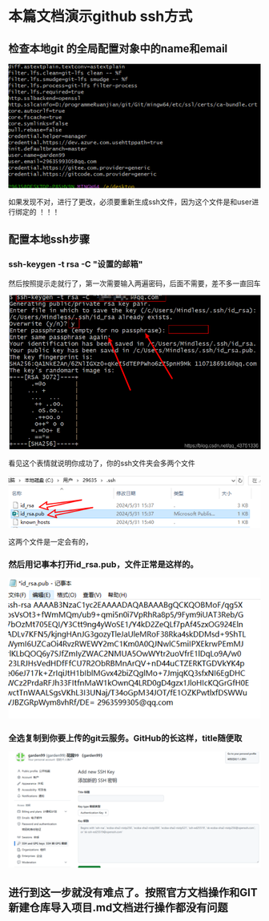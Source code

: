 # 本篇文档演示github ssh方式

## 检查本地git 的全局配置对象中的name和email

![1717145463535](images/git与远程仓库建立连接/1717145463535.png)

如果发现不对，进行了更改，必须要重新生成ssh文件，因为这个文件是和user进行绑定的 ！！！

## 配置本地ssh步骤

### ssh-keygen -t rsa -C "设置的邮箱"

然后按照提示走就行了，第一次需要输入两遍密码，后面不需要，差不多一直回车

![1717145647991](images/git与远程仓库建立连接/1717145647991.png)

看见这个表情就说明你成功了，你的ssh文件夹会多两个文件

![1717145706636](images/git与远程仓库建立连接/1717145706636.png)

这两个文件是一定会有的，

### 然后用记事本打开id_rsa.pub，文件正常是这样的。

![1717145917803](images/git与远程仓库建立连接/1717145917803.png)

### 全选复制到你要上传的git云服务。GitHub的长这样，title随便取

![1717145831083](images/git与远程仓库建立连接/1717145831083.png)

## 进行到这一步就没有难点了。按照官方文档操作和GIT 新建仓库导入项目.md文档进行操作都没有问题
